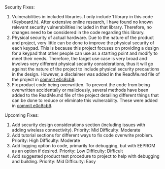 Security Fixes:
1. Vulnerabilities in included libraries. I only include 1 library in this code (Keyboard.h). After extensive online research, I have found no known relevant security vulnerabilities included in that library. Therefore, no changes need to be considered in the code regarding this library.
2. Physical security of actual hardware. Due to the nature of the product and project, very little can be done to improve the physical security of each keypad. This is because this project focuses on providing a design for a keypad that other people can use as a starting point and modify to meet their needs. Therefore, the target use case is very broad and involves very different physical security considerations, thus it will go against the nature of the project to include physical security precautions in the design. However, a disclaimer was added in the ReadMe.md file of the project in [commit e0c8cb9](https://github.com/jordankooyman/Diacritic_Keypad/blob/e0c8cb98c9d53e41b8528363b02cca5fffdffaf5/README.md).
3. Fix product code being overwritten. To prevent the code from being overwritten accidentally or maliciously, several methods have been added to the ReadMe.md file of the project detailing different things that can be done to reduce or eliminate this vulnerability. These were added in [commit e0c8cb9](https://github.com/jordankooyman/Diacritic_Keypad/blob/e0c8cb98c9d53e41b8528363b02cca5fffdffaf5/README.md).

Upcoming Fixes:
1. Add security design considerations section (including issues with adding wireless connectivity). Priority: Mid Difficulty: Moderate
2. Add tutorial sections for different ways to fix code overwrite problem. Priority: High Difficulty: Moderate
3. Add logging option to code, primarily for debugging, but with EEPROM as an option if desired. Priority: Low Difficulty: Difficult
4. Add suggested product test procedure to project to help with debugging and building. Priority: Mid Difficulty: Easy
